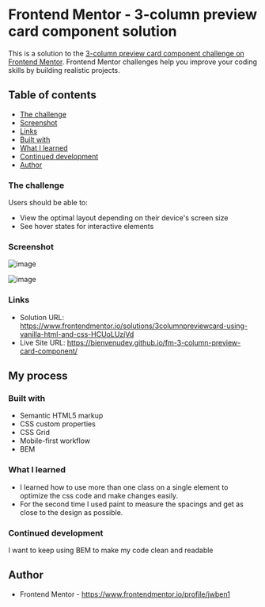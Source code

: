 # Frontend Mentor - 3-column preview card component solution

This is a solution to the [3-column preview card component challenge on Frontend Mentor](https://www.frontendmentor.io/challenges/3column-preview-card-component-pH92eAR2-). Frontend Mentor challenges help you improve your coding skills by building realistic projects.

## Table of contents

- [The challenge](#the-challenge)
- [Screenshot](#screenshot)
- [Links](#links)
- [Built with](#built-with)
- [What I learned](#what-i-learned)
- [Continued development](#continued-development)
- [Author](#author)

### The challenge

Users should be able to:

- View the optimal layout depending on their device's screen size
- See hover states for interactive elements

### Screenshot

![image](https://github.com/jwben1/fm-3-column-preview-card-component/assets/132217074/25f40238-116d-405c-817a-c94a1466e18f)


![image](https://github.com/jwben1/fm-3-column-preview-card-component/assets/132217074/b02bb61e-eb92-48d8-a0b5-176b817f8245)





### Links

- Solution URL: https://www.frontendmentor.io/solutions/3columnpreviewcard-using-vanilla-html-and-css-HCUoLUzjVd
- Live Site URL: https://bienvenudev.github.io/fm-3-column-preview-card-component/

## My process

### Built with

- Semantic HTML5 markup
- CSS custom properties
- CSS Grid
- Mobile-first workflow
- BEM

### What I learned

- I learned how to use more than one class on a single element to optimize the css code and make changes easily.
- For the second time I used paint to measure the spacings and get as close to the design as possible.

### Continued development

I want to keep using BEM to make my code clean and readable

## Author

- Frontend Mentor - https://www.frontendmentor.io/profile/jwben1
